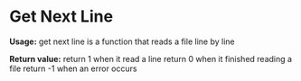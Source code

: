 # Get Next Line

**Usage:**
get next line is a function that reads a file line by line

**Return value:**
return 1 when it read a line
return 0 when it finished reading a file
return -1 when an error occurs
